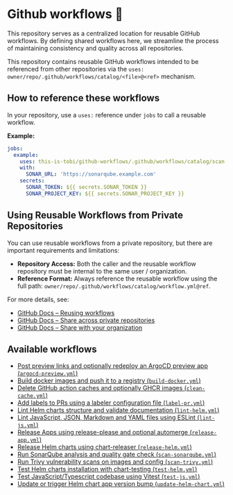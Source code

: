 # Github workflows 🤖

This repository serves as a centralized location for reusable GitHub workflows. By defining shared workflows here, we streamline the process of maintaining consistency and quality across all repositories.

This repository contains reusable GitHub workflows intended to be referenced from other repositories via the `uses: owner/repo/.github/workflows/catalog/<file>@<ref>` mechanism.

## How to reference these workflows

In your repository, use a `uses:` reference under `jobs` to call a reusable workflow. 

__Example:__

```yaml
jobs:
  example:
    uses: this-is-tobi/github-workflows/.github/workflows/catalog/scan-sonarqube.yml@main
    with:
      SONAR_URL: 'https://sonarqube.example.com'
    secrets:
      SONAR_TOKEN: ${{ secrets.SONAR_TOKEN }}
      SONAR_PROJECT_KEY: ${{ secrets.SONAR_PROJECT_KEY }}
```

## Using Reusable Workflows from Private Repositories

You can use reusable workflows from a private repository, but there are important requirements and limitations:

- **Repository Access:** Both the caller and the reusable workflow repository must be internal to the same user / organization.
- **Reference Format:** Always reference the reusable workflow using the full path: `owner/repo/.github/workflows/catalog/workflow.yml@ref`.

For more details, see: 
- [GitHub Docs – Reusing workflows](https://docs.github.com/en/actions/how-tos/reuse-automations/reuse-workflows)
- [GitHub Docs – Share across private repositories](https://docs.github.com/en/actions/how-tos/reuse-automations/share-across-private-repositories)
- [GitHub Docs – Share with your organization](https://docs.github.com/en/actions/how-tos/reuse-automations/share-with-your-organization)

## Available workflows

- [Post preview links and optionally redeploy an ArgoCD preview app (`argocd-preview.yml`)](./.github/workflows/catalog/argocd-preview.yml)
- [Build docker images and push it to a registry (`build-docker.yml`)](./.github/workflows/catalog/build-docker.yml)
- [Delete GitHub action caches and optionally GHCR images (`clean-cache.yml`)](./.github/workflows/catalog/clean-cache.yml)
- [Add labels to PRs using a labeler configuration file (`label-pr.yml`)](./.github/workflows/catalog/label-pr.yml)
- [Lint Helm charts structure and validate documentation (`lint-helm.yml`)](./.github/workflows/catalog/lint-helm.yml)
- [Lint JavaScript, JSON, Markdown and YAML files using ESLint (`lint-js.yml`)](./.github/workflows/catalog/lint-js.yml)
- [Release Apps using release-please and optional automerge (`release-app.yml`)](./.github/workflows/catalog/release-app.yml)
- [Release Helm charts using chart-releaser (`release-helm.yml`)](./.github/workflows/catalog/release-helm.yml)
- [Run SonarQube analysis and quality gate check (`scan-sonarqube.yml`)](./.github/workflows/catalog/scan-sonarqube.yml)
- [Run Trivy vulnerability scans on images and config (`scan-trivy.yml`)](./.github/workflows/catalog/scan-trivy.yml)
- [Test Helm charts installation with chart-testing (`test-helm.yml`)](./.github/workflows/catalog/test-helm.yml)
- [Test JavaScript/Typescript codebase using Vitest (`test-js.yml`)](./.github/workflows/catalog/test-js.yml)
- [Update or trigger Helm chart app version bump (`update-helm-chart.yml`)](./.github/workflows/catalog/update-helm-chart.yml)

